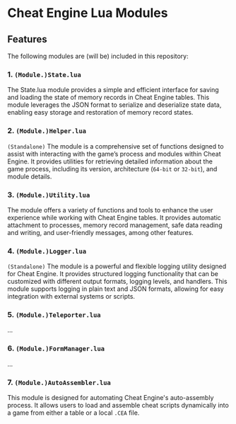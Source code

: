 # Cheat Engine Lua Modules

## Features

The following modules are (will be) included in this repository:

### 1. `(Module.)State.lua`
The State.lua module provides a simple and efficient interface for saving and loading the state of memory records in Cheat Engine tables. This module leverages the JSON format to serialize and deserialize state data, enabling easy storage and restoration of memory record states.

### 2. `(Module.)Helper.lua`
`(Standalone)` The module is a comprehensive set of functions designed to assist with interacting with the game’s process and modules within Cheat Engine. It provides utilities for retrieving detailed information about the game process, including its version, architecture (`64-bit` or `32-bit`), and module details.

### 3. `(Module.)Utility.lua`
The module offers a variety of functions and tools to enhance the user experience while working with Cheat Engine tables. It provides automatic attachment to processes, memory record management, safe data reading and writing, and user-friendly messages, among other features.

### 4. `(Module.)Logger.lua`
`(Standalone)` The module is a powerful and flexible logging utility designed for Cheat Engine. It provides structured logging functionality that can be customized with different output formats, logging levels, and handlers. This module supports logging in plain text and JSON formats, allowing for easy integration with external systems or scripts.

### 5. `(Module.)Teleporter.lua`
...

### 6. `(Module.)FormManager.lua`
...

### 7. `(Module.)AutoAssembler.lua`
This module is designed for automating Cheat Engine's auto-assembly process. It allows users to load and assemble cheat scripts dynamically into a game from either a table or a local `.CEA` file.
